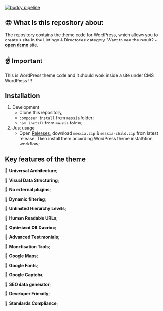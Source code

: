 [![buddy pipeline](https://app.buddy.works/773021792e/messia-wp-theme/pipelines/pipeline/429241/badge.svg?token=852c46eb0d6f35ce3b858d5cecda6b30fbabb58a67752ea9c9a2d3e0fe07954e "buddy pipeline")](https://app.buddy.works/773021792e/messia-wp-theme/pipelines/pipeline/429241)

## 😎 What is this repository about
The repository contains the theme code for WordPress, which allows you to create a site in the Listings & Directories category. Want to see the result? - [**open demo**](https://demo.messiawp.com/estate/) site.

## ☝️ Important
This is WordPress theme code and it should work inside a site under CMS WordPress !!!

## Installation
1. Development
   - Clone this repository;
   - `composer install` from `messia` folder;
   - `npm install` from `messia` folder;
2. Just usage
   - Open [Releases](https://github.com/MessiaWP/Messia-WP-Theme/releases), download `messia.zip` & `messia-child.zip` from latest release. Then install them according WordPress theme installation workflow;

## Key features of the theme
🔸 **Universal Architecture**;

🔸 **Visual Data Structuring**;

🔸 **No external plugins**;

🔸 **Dynamic filtering**;

🔸 **Unlimited Hierarchy Levels**;

🔸 **Human Readable URLs**;

🔸 **Optimized DB Queries**;

🔸 **Advanced Testimonials**;

🔸 **Monetisation Tools**;

🔸 **Google Maps**;

🔸 **Google Fonts**;

🔸 **Google Captcha**;

🔸 **SEO data generator**;

🔸 **Developer Friendly**;

🔸 **Standards Compliance**;
